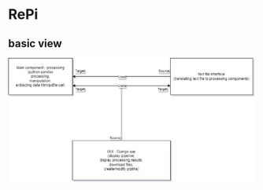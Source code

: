 # RePi

## basic view

<img src="https://github.com/FilipM13/RePi/blob/main/README/ReportPipeline.jpg">
